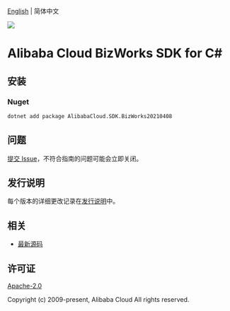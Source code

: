 [English](README.md) | 简体中文

![](https://aliyunsdk-pages.alicdn.com/icons/AlibabaCloud.svg)

# Alibaba Cloud BizWorks SDK for C#

## 安装

### Nuget

```bash
dotnet add package AlibabaCloud.SDK.BizWorks20210408
```

## 问题

[提交 Issue](https://github.com/aliyun/alibabacloud-csharp-sdk/issues/new)，不符合指南的问题可能会立即关闭。

## 发行说明

每个版本的详细更改记录在[发行说明](./ChangeLog.md)中。

## 相关

* [最新源码](https://github.com/aliyun/alibabacloud-csharp-sdk/)

## 许可证

[Apache-2.0](http://www.apache.org/licenses/LICENSE-2.0)

Copyright (c) 2009-present, Alibaba Cloud All rights reserved.

